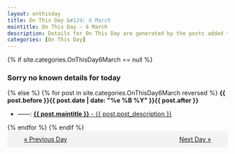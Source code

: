 ```yaml
---
layout: onthisday
title: On This Day &#124; 6 March
maintitle: On This Day — 6 March
description: Details for On This Day are generated by the posts added to the website so the content is subject to changes/updates over time.
categories: [On This Day]
---
```


{% if site.categories.OnThisDay6March == null %}
<h3>Sorry no known details for today</h3>
{% else %}
{% for post in site.categories.OnThisDay6March reversed %}
<strong>{{ post.before }}{{ post.date | date: "%e %B %Y" }}{{ post.after }}</strong>
<ul>
<li> ——: <a class="{{ post.class }}" href="{{ post.url }}"><strong>{{ post.maintitle }}</strong> - {{ post.post_description }}</a></li>
</ul>
{% endfor %}
{% endif %}

<div style="background-color: #f3f3f3; padding: 10px; border-radius: 5px; text-align: center; display: flex; justify-content: space-evenly;">
<a href="/onthisday/03/03-05">« Previous Day</a>
<span style="visibility:hidden;">[ Visit Leap Year February 29 ]</span>
<a href="/onthisday/03/03-07">Next Day »</a>
</div>
